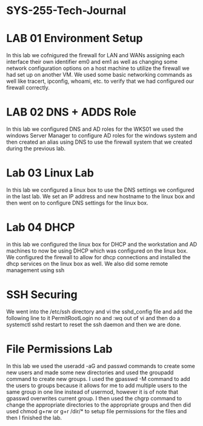 # SYS-255-Tech-Journal

# LAB 01 Environment Setup
In this lab we cofnigured the firewall for LAN and WANs assigning each interface their own identifier em0 and em1 as well as changing some network configuration options on a host machine to utilize the firewall we had set up on another VM. We used some basic networking commands as well like tracert, ipconfig, whoami, etc. to verify that we had configured our firewall correctly. 

# LAB 02 DNS + ADDS Role
In this lab we configured DNS and AD roles for the WKS01 we used the windows Server Manager to configure AD roles for the windows system and then created an alias using DNS to use the firewall system that we created during the previous lab. 

# Lab 03 Linux Lab
In this lab we configured a linux box to use the DNS settings we configured in the last lab. We set an IP address and new hostname to the linux box and then went on to configure DNS settings for the linux box.

# Lab 04 DHCP
in this lab we configured the linux box for DHCP and the workstation and AD machines to now be using DHCP which was configured on the linux box. We configured the firewall to allow for dhcp connections and installed the dhcp services on the linux box as well. We also did some remote management using ssh 

# SSH Securing
We went into the /etc/ssh directory and vi the sshd_config file and add the following line to it PermitRootLogin no and :wq out of vi and then do a systemctl sshd restart to reset the ssh daemon and then we are done. 

# File Permissions Lab
In this lab we used the useradd -aG and passwd commands to create some new users and made some new directories and used the groupadd command to create new groups. I used the gpasswd -M command to add the users to groups because it allows for me to add multiple users to the same group in one line instead of usermod, however it is of note that gpasswd overwrites current group. I then used the chgrp command to change the appropriate directories to the appropriate groups and then did used chmod g+rw or g+r /dir/* to setup file permissions for the files and then I finished the lab. 
